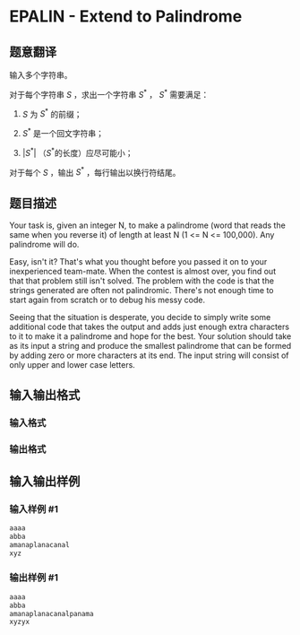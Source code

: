 # EPALIN - Extend to Palindrome

## 题意翻译

输入多个字符串。

对于每个字符串 $S$ ，求出一个字符串 $S^*$ ， $S^*$ 需要满足：

1. $S$ 为 $S^*$ 的前缀；

2. $S^*$ 是一个回文字符串；

3. $|S^*|$ （$S^*$的长度）应尽可能小；

对于每个 $S$ ，输出 $S^*$ ，每行输出以换行符结尾。

## 题目描述

 Your task is, given an integer N, to make a palindrome (word that reads the same when you reverse it) of length at least N (1 <= N <= 100,000). Any palindrome will do.

Easy, isn't it? That's what you thought before you passed it on to your inexperienced team-mate. When the contest is almost over, you find out that that problem still isn't solved. The problem with the code is that the strings generated are often not palindromic. There's not enough time to start again from scratch or to debug his messy code.

Seeing that the situation is desperate, you decide to simply write some additional code that takes the output and adds just enough extra characters to it to make it a palindrome and hope for the best. Your solution should take as its input a string and produce the smallest palindrome that can be formed by adding zero or more characters at its end. The input string will consist of only upper and lower case letters.

## 输入输出格式

### 输入格式

### 输出格式

## 输入输出样例

### 输入样例 #1

```cpp
aaaa
abba
amanaplanacanal
xyz
```


### 输出样例 #1

```cpp
aaaa
abba
amanaplanacanalpanama
xyzyx
```


